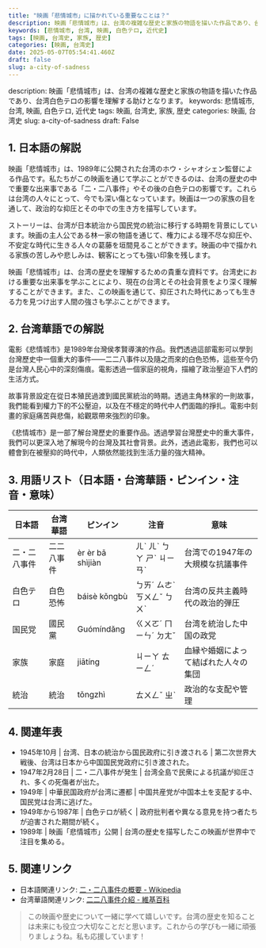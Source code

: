 ```yaml
---
title: "映画「悲情城市」に描かれている重要なことは？"
description: 映画「悲情城市」は、台湾の複雑な歴史と家族の物語を描いた作品であり、台湾白色テロの影響を理解する助けとなります。
keywords: [悲情城市, 台湾, 映画, 白色テロ, 近代史]
tags: [映画, 台湾史, 家族, 歴史]
categories: [映画, 台湾史]
date: 2025-05-07T05:54:41.460Z
draft: false
slug: a-city-of-sadness
---
```


description: 映画「悲情城市」は、台湾の複雑な歴史と家族の物語を描いた作品であり、台湾白色テロの影響を理解する助けとなります。
keywords: 悲情城市, 台湾, 映画, 白色テロ, 近代史
tags: 映画, 台湾史, 家族, 歴史
categories: 映画, 台湾史
slug: a-city-of-sadness
draft: False

## 1. 日本語の解説
映画「悲情城市」は、1989年に公開された台湾のホウ・シャオシェン監督による作品です。私たちがこの映画を通じて学ぶことができるのは、台湾の歴史の中で重要な出来事である「二・二八事件」やその後の白色テロの影響です。これらは台湾の人々にとって、今でも深い傷となっています。映画は一つの家族の目を通して、政治的な抑圧とその中での生き方を描写しています。

ストーリーは、台湾が日本統治から国民党の統治に移行する時期を背景にしています。映画の主人公である林一家の物語を通じて、権力による理不尽な抑圧や、不安定な時代に生きる人々の葛藤を垣間見ることができます。映画の中で描かれる家族の苦しみや悲しみは、観客にとっても強い印象を残します。

映画「悲情城市」は、台湾の歴史を理解するための貴重な資料です。台湾史における重要な出来事を学ぶことにより、現在の台湾とその社会背景をより深く理解することができます。また、この映画を通じて、抑圧された時代にあっても生きる力を見つけ出す人間の強さも学ぶことができます。

## 2. 台湾華語での解説
電影《悲情城市》是1989年台灣侯孝賢導演的作品。我們透過這部電影可以學到台灣歷史中一個重大的事件——二二八事件以及隨之而來的白色恐怖，這些至今仍是台灣人民心中的深刻傷痕。電影透過一個家庭的視角，描繪了政治壓迫下人們的生活方式。

故事背景設定在從日本殖民過渡到國民黨統治的時期。透過主角林家的一則故事，我們能看到權力下的不公壓迫，以及在不穩定的時代中人們面臨的掙扎。電影中刻畫的家庭痛苦與悲傷，給觀眾帶來強烈的印象。

《悲情城市》是一部了解台灣歷史的重要作品。透過學習台灣歷史中的重大事件，我們可以更深入地了解現今的台灣及其社會背景。此外，透過此電影，我們也可以體會到在被壓抑的時代中，人類依然能找到生活力量的強大精神。

## 3. 用語リスト（日本語・台湾華語・ピンイン・注音・意味）
| 日本語      | 台湾華語      | ピンイン        | 注音       | 意味                          |
|-------------|---------------|----------------|------------|-------------------------------|
| 二・二八事件 | 二二八事件   | èr èr bā shìjiàn | ㄦˋ ㄦˋ ㄅㄚ ㄕˋ ㄐㄧㄢˋ | 台湾での1947年の大規模な抗議事件 |
| 白色テロ    | 白色恐怖      | báisè kǒngbù   | ㄅㄞˊ ㄙㄜˋ ㄎㄨㄥˇ ㄅㄨˋ | 台湾の反共主義時代の政治的弾圧   |
| 国民党      | 國民黨        | Guómíndǎng     | ㄍㄨㄛˊ ㄇㄧㄣˊ ㄉㄤˇ   | 台湾を統治した中国の政党         |
| 家族        | 家庭          | jiātíng        | ㄐㄧㄚ ㄊㄧㄥˊ           | 血縁や婚姻によって結ばれた人々の集団 |
| 統治        | 統治          | tǒngzhì        | ㄊㄨㄥˇ ㄓˋ            | 政治的な支配や管理               |

## 4. 関連年表

- 1945年10月 | 台湾、日本の統治から国民政府に引き渡される | 第二次世界大戦後、台湾は日本から中国国民党政府に引き渡された。
- 1947年2月28日 | 二・二八事件が発生 | 台湾全島で民衆による抗議が抑圧され、多くの死傷者が出た。
- 1949年 | 中華民国政府が台湾に遷都 | 中国共産党が中国本土を支配する中、国民党は台湾に逃げた。
- 1949年から1987年 | 白色テロが続く | 政府批判者や異なる意見を持つ者たちが迫害された期間が続く。
- 1989年 | 映画「悲情城市」公開 | 台湾の歴史を描写したこの映画が世界中で注目を集める。

## 5. 関連リンク

- 日本語関連リンク: [二・二八事件の概要 - Wikipedia](https://ja.wikipedia.org/wiki/二・二八事件)
- 台湾華語関連リンク: [二二八事件介紹 - 維基百科](https://zh.wikipedia.org/wiki/二二八事件)

> この映画や歴史について一緒に学べて嬉しいです。台湾の歴史を知ることは未来にも役立つ大切なことだと思います。これからの学びも一緒に頑張りましょうね。私も応援しています！